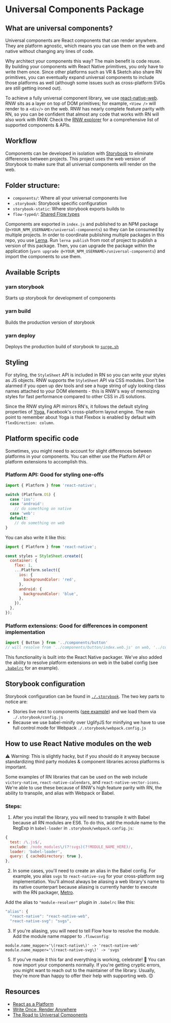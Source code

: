 # Universal Components Package

## What are universal components?

Universal components are React components that can render anywhere. They are platform agnostic, which means you can use them on the web and native without changing any lines of code.

Why architect your components this way? The main benefit is code reuse. By building your components with React Native primitives, you only have to write them once. Since other platforms such as VR & Sketch also share RN primitives, you can eventually expand universal components to include those platforms as well (although some issues such as cross-platform SVGs are still getting ironed out).

To achieve a fully universal component library, we use [react-native-web](https://github.com/necolas/react-native-web). RNW sits as a layer on top of DOM primitives; for example, `<View />` will render to a `<div/>` on the web. RNW has nearly complete feature parity with RN, so you can be confident that almost any code that works with RN will also work with RNW. Check the [RNW explorer](https://necolas.github.io/react-native-web/storybook/) for a comprehensive list of supported components & APIs.

## Workflow

Components can be developed in isolation with [Storybook](https://storybook.js.org/) to eliminate differences between projects. This project uses the web version of Storybook to make sure that all universal components will render on the web.

## Folder structure:

- `components/`: Where all your universal components live
- `.storybook`: Storybook specific configuration
- `storybook-static`: Where storybook exports builds to
- `flow-typed/`: [Shared Flow types](https://github.com/flowtype/flow-typed)

Components are exported in `index.js` and published to an NPM package (`@<YOUR_NPM_USERNAME>/universal-components`) so they can be consumed by multiple projects. In order to coordinate publishing multiple packages in this repo, you use [Lerna](https://lernajs.io/). Run `lerna publish` from root of project to publish a version of this package. Then, you can upgrade the package within the application (`yarn upgrade @<YOUR_NPM_USERNAME>/universal-components`) and import the components to use them.

## Available Scripts

### yarn storybook
Starts up storybook for development of components

### yarn build
Builds the production version of storybook

### yarn deploy
Deploys the production build of storybook to [`surge.sh`](https://surge.sh)

## Styling

For styling, the `StyleSheet` API is included in RN so you can write your styles as JS objects. RNW supports the `StyleSheet` API via CSS modules. Don't be alarmed if you open up dev tools and see a huge string of ugly looking class names attached to your DOM elements - this is RNW's way of memoizing styles for fast performance compared to other CSS in JS solutions.

Since the RNW styling API mirrors RN's, it follows the default styling properties of [Yoga](https://facebook.github.io/yoga/docs/learn-more/), Facebook's cross-platform layout engine. The main point to remember about Yoga is that Flexbox is enabled by default with `flexDirection: column`.

## Platform specific code

Sometimes, you might need to account for slight differences between platforms in your components. You can either use the Platform API or platform extensions to accomplish this.

### Platform API: Good for styling one-offs
```javascript
import { Platform } from 'react-native';

switch (Platform.OS) {
  case 'ios':
  case 'android':
    // do something on native
  case 'web':
  default:
    // do something on web
}
```

You can also write it like this:
```javascript
import { Platform } from 'react-native';

const styles = StyleSheet.create({
  container: {
    flex: 1,
    ...Platform.select({
      ios: {
        backgroundColor: 'red',
      },
      android: {
        backgroundColor: 'blue',
      },
    }),
  },
});
```

### Platform extensions: Good for differences in component implementation

```javascript
import { Button } from '../components/button'
// will resolve from '../components/button/index.web.js' on web, '../components/button/index.ios.js' on iOS, etc
```

This functionality is built into the React Native packager. We've also added the ability to resolve platform extensions on web in the babel config (see [`.babelrc`](./.babelrc) for an example).


## Storybook configuration
Storybook configuration can be found in [`./.storybook`](./.storybook). The two key parts to notice are:
- Stories live next to components ([see example](./components/button)) and we load them via `./.storybook/config.js`
- Because we use babel-minify over UglifyJS for minifying we have to use full control mode for Webpack `./.storybook/webpack.config.js`

## How to use React Native modules on the web

⚠️ Warning: This is slightly hacky, but if you should do it anyway because standardizing third party modules & component libraries across platforms is important.

Some examples of RN libraries that can be used on the web include `victory-native`, `react-native-calendars`, and `react-native-vector-icons`. We're able to use these because of RNW's high feature parity with RN, the ability to transpile, and alias with Webpack or Babel.

### Steps:

1. After you install the library, you will need to transpile it with Babel because all RN modules are ES6. To do this, add the module name to the RegExp in `babel-loader` in `.storybook/webpack.config.js`:
```javascript
{
  test: /\.js$/,
  exclude: /node_modules\/(?!svgs)(?!MODULE_NAME_HERE)/,
  loader: 'babel-loader',
  query: { cacheDirectory: true },
},
```
2. In some cases, you'll need to create an alias in the Babel config. For example, you alias `svgs` to `react-native-svg` for your cross-platform svg implementation. You'll almost always be aliasing a web library's name to its native counterpart because aliasing is currently harder to execute with the RN packager, [Metro](https://github.com/facebook/metro-bundler).

Add the alias to `"module-resolver"` plugin in `.babelrc` like this:
```javascript
"alias": {
  "react-native": "react-native-web",
  "react-native-svg": "svgs",
```
3. If you're aliasing, you will need to tell Flow how to resolve the module. Add the module name mapper to `.flowconfig`:
```
module.name_mapper='\(react-native\)' -> 'react-native-web'
module.name_mapper='\(react-native-svg\)' -> 'svgs'
```

5. If you've made it this far and everything is working, celebrate! 🎉 You can now import your components normally. If you're getting cryptic errors, you might want to reach out to the maintainer of the library. Usually, they're more than happy to offer their help with supporting web. 😊

## Resources

- [React as a Platform](https://www.youtube.com/watch?v=hNwQPJy-XZY)
- [Write Once, Render Anywhere](http://reactnyc-universal-components.surge.sh/#/)
- [The Road to Universal Components](https://labs.mlssoccer.com/the-road-to-universal-components-at-major-league-soccer-eeb7aac27e6c)
